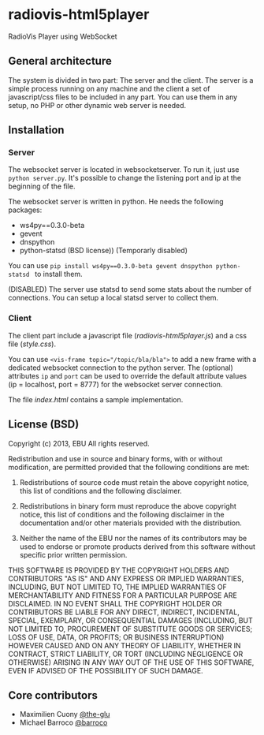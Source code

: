 radiovis-html5player
====================

RadioVis Player using WebSocket

## General architecture

The system is divided in two part: The server and the client. The server is a simple process running on any machine and the client a set of javascript/css files to be included in any part. You can use them in any setup, no PHP or other dynamic web server is needed.

## Installation

### Server

The websocket server is located in websocketserver. To run it, just use `python server.py`. It's possible to change the listening port and ip at the beginning of the file.

The websocket server is written in python. He needs the following packages:

* ws4py==0.3.0-beta
* gevent
* dnspython
* python-statsd (BSD license)) (Temporarly disabled)

You can use `pip install ws4py==0.3.0-beta gevent dnspython python-statsd ` to install them.


(DISABLED) The server use statsd to send some stats about the number of connections. You can setup a local statsd server to collect them.

### Client

The client part include a javascript file (_radiovis-html5player.js_) and a css file (_style.css_).

You can use `<vis-frame topic="/topic/bla/bla">` to add a new frame with a dedicated websocket connection to the python server. The (optional) attributes `ip` and `port` can be used to override the default attribute values (ip = localhost, port = 8777) for the websocket server connection. 

The file _index.html_ contains a sample implementation.

## License (BSD)

Copyright (c) 2013, EBU
All rights reserved.

Redistribution and use in source and binary forms, with or without modification, are permitted provided that the following conditions are met:

1. Redistributions of source code must retain the above copyright notice, this list of conditions and the following disclaimer.

2. Redistributions in binary form must reproduce the above copyright notice, this list of conditions and the following disclaimer in the documentation and/or other materials provided with the distribution.

3. Neither the name of the EBU nor the names of its contributors may be used to endorse or promote products derived from this software without specific prior written permission.

THIS SOFTWARE IS PROVIDED BY THE COPYRIGHT HOLDERS AND CONTRIBUTORS "AS IS" AND ANY EXPRESS OR IMPLIED WARRANTIES, INCLUDING, BUT NOT LIMITED TO, THE IMPLIED WARRANTIES OF MERCHANTABILITY AND FITNESS FOR A PARTICULAR PURPOSE ARE DISCLAIMED. IN NO EVENT SHALL THE COPYRIGHT HOLDER OR CONTRIBUTORS BE LIABLE FOR ANY DIRECT, INDIRECT, INCIDENTAL, SPECIAL, EXEMPLARY, OR CONSEQUENTIAL DAMAGES (INCLUDING, BUT NOT LIMITED TO, PROCUREMENT OF SUBSTITUTE GOODS OR SERVICES; LOSS OF USE, DATA, OR PROFITS; OR BUSINESS INTERRUPTION) HOWEVER CAUSED AND ON ANY THEORY OF LIABILITY, WHETHER IN CONTRACT, STRICT LIABILITY, OR TORT (INCLUDING NEGLIGENCE OR OTHERWISE) ARISING IN ANY WAY OUT OF THE USE OF THIS SOFTWARE, EVEN IF ADVISED OF THE POSSIBILITY OF SUCH DAMAGE.


## Core contributors

* Maximilien Cuony [@the-glu](https://github.com/the-glu)
* Michael Barroco [@barroco](https://github.com/barroco)
